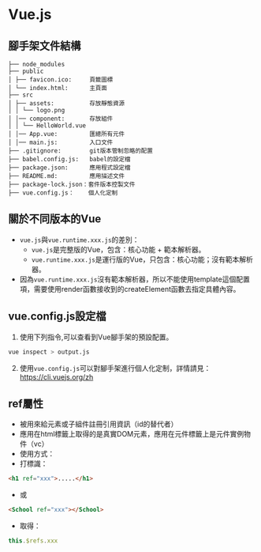 # Vue.js


## 腳手架文件結構

```text
├── node_modules
├── public
│ ├── favicon.ico:     頁籤圖標
│ └── index.html:      主頁面
├── src
│ ├── assets:          存放靜態資源
│ │ └── logo.png
│ │── component:       存放組件
│ │ └── HelloWorld.vue
│ │── App.vue:         匯總所有元件
│ │── main.js:         入口文件
├── .gitignore:        git版本管制忽略的配置
├── babel.config.js:   babel的設定檔
├── package.json:      應用程式設定檔
├── README.md:         應用描述文件
├── package-lock.json：套件版本控製文件
├── vue.config.js：    個人化定制
```

## 關於不同版本的Vue

* `vue.js`與`vue.runtime.xxx.js`的差別：
    * `vue.js`是完整版的Vue，包含：核心功能 + 範本解析器。
    * `vue.runtime.xxx.js`是運行版的Vue，只包含：核心功能；沒有範本解析器。
* 因為`vue.runtime.xxx.js`沒有範本解析器，所以不能使用template這個配置項，需要使用render函數接收到的createElement函數去指定具體內容。


## vue.config.js設定檔

1. 使用下列指令,可以查看到Vue腳手架的預設配置。

```bash
vue inspect > output.js
```

2. 使用`vue.config.js`可以對腳手架進行個人化定制，詳情請見：https://cli.vuejs.org/zh

## ref屬性

* 被用來給元素或子組件註冊引用資訊（id的替代者）
* 應用在html標籤上取得的是真實DOM元素，應用在元件標籤上是元件實例物件（vc）
* 使用方式：
* 打標識：
     
```html
<h1 ref="xxx">.....</h1>
``` 

* 或 

```html
<School ref="xxx"></School>
```

* 取得：

```js
this.$refs.xxx
```